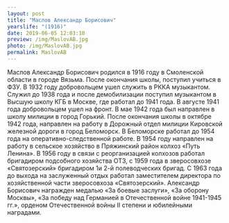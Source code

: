 ```yaml
---
layout: post
title: "Маслов Александр Борисович"
yearslife: "(1916)"
date: 2019-06-05 12:03:10
preview: /img/MaslovAB.jpg
photo: /img/MaslovAB.jpg
permalink: MaslovAB
---
```


Маслов Александр Борисович родился в 1916 году в Смоленской области в городе Вязьма. После окончания школы, поступил учиться в ФЗУ. В 1932 году добровольцем ушел служить в РККА музыкантом. Служил до 1938 года и после демобилизации поступил музыкантом в Высшую школу КГБ в Москве, где работал до 1941 года. В августе 1941 года добровольцем ушел на фронт. В мае 1942 года был направлен в школу милиции в город Горький. После окончания школы в октябре 1942 года, направлен на работу в Дорожный отдел милиции Кировской железной дороги в город Беломорск. В Беломорске работал до 1954 года на оперативно-следственной работе. В 1954 году направлен на работу в сельское хозяйство в Пряжинский район колхоз «Путь Ленина». В 1956 году в связи с реорганизацией колхозов работал бригадиром подсобного хозяйства ОТЗ, с 1959 года в зверосовхозе «Святозерский» бригадиром 1и 2-й полеводческих бригад. С 1963 года до выхода на заслуженный отдых работал заместителем директора по хозяйственной части зверосовхоза «Святозерский». Александр Борисович награжден медалью «За боевые заслуги», «За оборону Москвы», «За победу над Германией в Отечественной войне 1941-1945 гг.», орденом Отечественной войны II степени и юбилейными наградами.